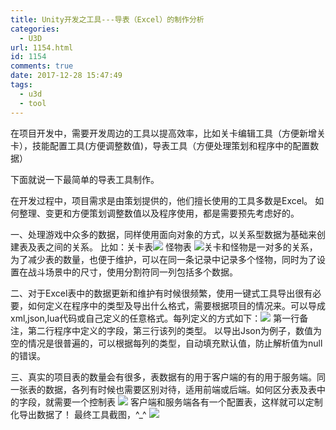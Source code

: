 ```yaml
---
title: Unity开发之工具---导表（Excel）的制作分析
categories:
  - U3D
url: 1154.html
id: 1154
comments: true
date: 2017-12-28 15:47:49
tags:
  - u3d
  - tool
---
```


在项目开发中，需要开发周边的工具以提高效率，比如关卡编辑工具（方便新增关卡），技能配置工具(方便调整数值)，导表工具（方便处理策划和程序中的配置数据）

下面就说一下最简单的导表工具制作。 

在开发过程中，项目需求是由策划提供的，他们擅长使用的工具多数是Excel。
如何整理、变更和方便策划调整数值以及程序使用，都是需要预先考虑好的。 

一、处理游戏中众多的数据，同样使用面向对象的方式，以关系型数据为基础来创建表及表之间的关系。 比如：关卡表![](http://www.le-more.com/wp-content/uploads/2017/12/export_tool_01-1.png) 怪物表 ![](http://www.le-more.com/wp-content/uploads/2017/12/export_tool_02.png)关卡和怪物是一对多的关系，为了减少表的数量，也便于维护，可以在同一条记录中记录多个怪物，同时为了设置在战斗场景中的尺寸，使用分割符同一列包括多个数据。 

二、对于Excel表中的数据更新和维护有时候很频繁，使用一键式工具导出很有必要，如何定义在程序中的类型及导出什么格式，需要根据项目的情况来。可以导成xml,json,lua代码或自己定义的任意格式。每列定义的方式如下：![](http://www.le-more.com/wp-content/uploads/2017/12/export_tool_03.png) 第一行备注，第二行程序中定义的字段，第三行该列的类型。 以导出Json为例子，数值为空的情况是很普遍的，可以根据每列的类型，自动填充默认值，防止解析值为null的错误。 

三、真实的项目表的数量会有很多，表数据有的用于客户端的有的用于服务端。同一张表的数据，各列有时候也需要区别对待，适用前端或后端。如何区分表及表中的字段，就需要一个控制表 ![](http://www.le-more.com/wp-content/uploads/2017/12/export_tool_04.png) 客户端和服务端各有一个配置表，这样就可以定制化导出数据了！ 最终工具截图，^_^ ![](http://www.le-more.com/wp-content/uploads/2017/12/export_tool_06.png)